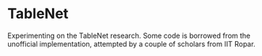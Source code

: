 # TableNet
Experimenting on the TableNet research. Some code is borrowed from the unofficial implementation, attempted by a couple of scholars from IIT Ropar.
